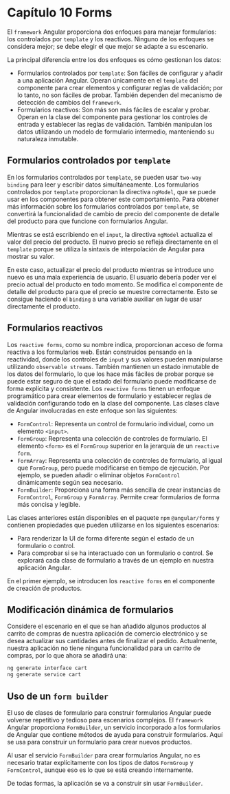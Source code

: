 # Capítulo 10 Forms

El `framework` Angular proporciona dos enfoques para manejar formularios: los controlados por `template` y los reactivos. Ninguno de los enfoques se considera mejor; se debe elegir el que mejor se adapte a su escenario.

La principal diferencia entre los dos enfoques es cómo gestionan los datos:

* Formularios controlados por `template`: Son fáciles de configurar y añadir a una aplicación Angular. Operan únicamente en el `template` del componente para crear elementos y configurar reglas de validación; por lo tanto, no son fáciles de probar. También dependen del mecanismo de detección de cambios del `framework`.
* Formularios reactivos: Son más son más fáciles de escalar y probar. Operan en la
clase del componente para gestionar los controles de entrada y establecer las reglas de validación. También manipulan los datos utilizando un modelo de formulario intermedio, manteniendo su naturaleza inmutable.

## Formularios controlados por `template`

En los formularios controlados por `template`, se pueden usar `two-way binding` para leer y escribir datos simultáneamente. Los formularios controlados por `template` proporcionan la directiva `ngModel`, que se puede usar en los componentes para obtener este comportamiento. Para obtener más información sobre los formularios controlados por `template`, se convertirá la funcionalidad de cambio de precio del componente de detalle del producto para que funcione con formularios Angular.

Mientras se está escribiendo en el `input`, la directiva `ngModel` actualiza el valor del precio del producto.
El nuevo precio se refleja directamente en el `template` porque se utiliza la sintaxis de interpolación de Angular para mostrar su valor.

En este caso, actualizar el precio del producto mientras se introduce uno nuevo es una mala experiencia de usuario.
El usuario debería poder ver el precio actual del producto en todo momento. Se modifica el
componente de detalle del producto para que el precio se muestre correctamente. Esto se consigue haciendo el `binding` a una variable auxiliar en lugar de usar directamente el producto.

## Formularios reactivos

Los `reactive forms`, como su nombre indica, proporcionan acceso de forma reactiva a los formularios web. Están construidos pensando en la reactividad, donde los controles de `input` y sus valores pueden manipularse utilizando `observable streams`. También mantienen un estado inmutable de los datos del formulario, lo que los hace más fáciles de probar porque se puede estar seguro de que el estado del formulario puede modificarse de forma explícita y consistente. Los `reactive forms` tienen un enfoque programático para crear elementos de formulario y establecer reglas de validación configurando todo en la clase del componente. Las clases clave de Angular involucradas en este enfoque son las siguientes:

* `FormControl`: Representa un control de formulario individual, como un elemento `<input>`.
* `FormGroup`: Representa una colección de controles de formulario. El elemento `<form>` es el `FormGroup` superior en la jerarquía de un `reactive form`.
* `FormArray`: Representa una colección de controles de formulario, al igual que `FormGroup`, pero puede modificarse en tiempo de ejecución. Por ejemplo, se pueden añadir o eliminar objetos `FormControl` dinámicamente según sea necesario.
* `FormBuilder`: Proporciona una forma más sencilla de crear instancias de `FormControl`, `FormGroup` y `FormArray`. Permite crear formularios de forma más concisa y legible.
  
Las clases anteriores están disponibles en el paquete `npm` `@angular/forms` y contienen propiedades que pueden utilizarse en los siguientes escenarios:
* Para renderizar la UI de forma diferente según el estado de un formulario o control.
* Para comprobar si se ha interactuado con un formulario o control.
Se explorará cada clase de formulario a través de un ejemplo en nuestra aplicación Angular.

En el primer ejemplo, se introducen los `reactive forms` en el componente de creación de productos.

## Modificación dinámica de formularios

Considere el escenario en el que se han añadido algunos productos al carrito de compras de nuestra aplicación de comercio electrónico y se desea actualizar sus cantidades antes de finalizar el pedido.
Actualmente, nuestra aplicación no tiene ninguna funcionalidad para un carrito de compras, por lo que ahora se añadirá una:

```bash
ng generate interface cart
ng generate service cart
```

## Uso de un `form builder`

El uso de clases de formulario para construir formularios Angular puede volverse repetitivo y tedioso para escenarios complejos. El `framework` Angular proporciona `FormBuilder`, un servicio incorporado a los formularios de Angular que contiene métodos de ayuda para construir formularios. Aquí se usa para construir un formulario para crear nuevos productos.

Al usar el servicio `FormBuilder` para crear formularios Angular, no es necesario tratar explícitamente con los tipos de datos `FormGroup` y `FormControl`, aunque eso es lo que se está creando internamente.

De todas formas, la aplicación se va a construir sin usar `FormBuilder`.